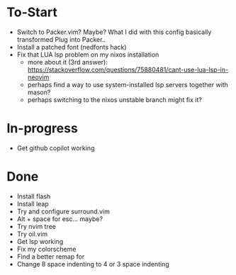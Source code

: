 # To-Start
- Switch to Packer.vim? Maybe? What I did with this config basically transformed Plug into Packer..
- Install a patched font (nedfonts hack)
- Fix that LUA lsp problem on my nixos installation
    - more about it (3rd answer): https://stackoverflow.com/questions/75880481/cant-use-lua-lsp-in-neovim
    - perhaps find a way to use system-installed lsp servers together with mason?
    - perhaps switching to the nixos unstable branch might fix it?

# In-progress
- Get github copilot working

# Done
- Install flash
- Install leap
- Try and configure surround.vim
- Alt + space for esc... maybe?
- Try nvim tree
- Try oil.vim
- Get lsp working
- Fix my colorscheme
- Find a better remap for <c-w>
- Change 8 space indenting to 4 or 3 space indenting 

